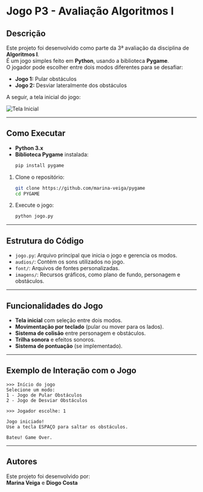 # Jogo P3 - Avaliação Algoritmos I

## Descrição

Este projeto foi desenvolvido como parte da 3ª avaliação da disciplina de **Algoritmos I**.  
É um jogo simples feito em **Python**, usando a biblioteca **Pygame**.  
O jogador pode escolher entre dois modos diferentes para se desafiar:

- **Jogo 1:** Pular obstáculos
- **Jogo 2:** Desviar lateralmente dos obstáculos

A seguir, a tela inicial do jogo:

![Tela Inicial](imagens/menuj.png)

---

## Como Executar

- **Python 3.x**
- **Biblioteca Pygame** instalada:  
  ```bash
  pip install pygame
  ```

1. Clone o repositório:
   ```bash
   git clone https://github.com/marina-veiga/pygame
   cd PYGAME
   ```

2. Execute o jogo:
   ```bash
   python jogo.py
   ```

---

## Estrutura do Código

- `jogo.py`: Arquivo principal que inicia o jogo e gerencia os modos.
- `audios/`: Contém os sons utilizados no jogo.
- `font/`: Arquivos de fontes personalizadas.
- `imagens/`: Recursos gráficos, como plano de fundo, personagem e obstáculos.

---

## Funcionalidades do Jogo

- **Tela inicial** com seleção entre dois modos.
- **Movimentação por teclado** (pular ou mover para os lados).
- **Sistema de colisão** entre personagem e obstáculos.
- **Trilha sonora** e efeitos sonoros.
- **Sistema de pontuação** (se implementado).

---

## Exemplo de Interação com o Jogo

```plaintext
>>> Início do jogo
Selecione um modo:
1 - Jogo de Pular Obstáculos
2 - Jogo de Desviar Obstáculos

>>> Jogador escolhe: 1

Jogo iniciado!
Use a tecla ESPAÇO para saltar os obstáculos.

Bateu! Game Over.
```

---

## Autores

Este projeto foi desenvolvido por:  
**Marina Veiga** e **Diogo Costa**

